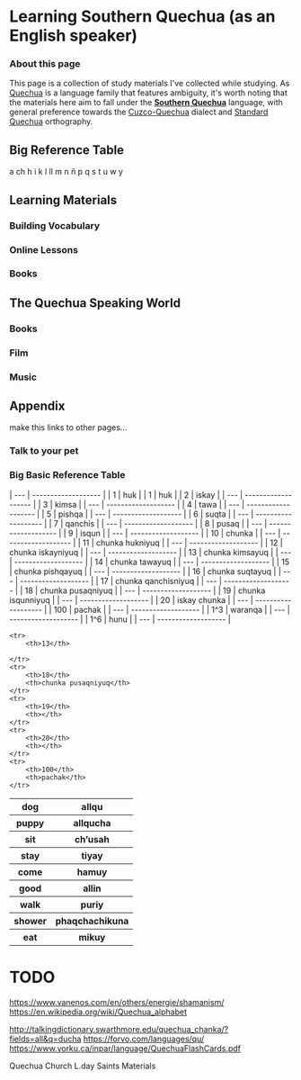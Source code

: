 # Learning Southern Quechua (as an English speaker)

### About this page

This page is a collection of study materials I've collected while studying. As [Quechua](https://en.wikipedia.org/wiki/Quechuan_languages) is a language family that features ambiguity, it's worth noting that the materials here aim to fall under the **[Southern Quechua](https://en.wikipedia.org/wiki/Southern_Quechua)** language, with general preference towards the [Cuzco-Quechua](https://en.wikipedia.org/wiki/Cuzco_Quechua_language) dialect and [Standard Quechua](https://en.wikipedia.org/wiki/Quechua_alphabet) orthography.

## Big Reference Table

a  ch  h  i  k  l  ll  m  n  ñ  p  q  s  t  u  w  y



## Learning Materials

### Building Vocabulary


### Online Lessons


### Books   


## The Quechua Speaking World






### Books




### Film



### Music


## Appendix

make this links to other pages...

### Talk to your pet

### Big Basic Reference Table

| --- | ------------------- |
|   1 | huk                 |
|   1 | huk                 |
|   2 | iskay               |
| --- | ------------------- |
|   3 | kimsa               |
| --- | ------------------- |
|   4 | tawa                |
| --- | ------------------- |
|   5 | pishqa              |
| --- | ------------------- |
|   6 | suqta               |
| --- | ------------------- |
|   7 | qanchis             |
| --- | ------------------- |
|   8 | pusaq               |
| --- | ------------------- |
|   9 | isqun               |
| --- | ------------------- |
|  10 | chunka              |
| --- | ------------------- |
|  11 | chunka hukniyuq     |
| --- | ------------------- |
|  12 | chunka iskayniyuq   |
| --- | ------------------- |
|  13 | chunka kimsayuq     |
| --- | ------------------- |
|  14 | chunka tawayuq      |
| --- | ------------------- |
|  15 | chunka pishqayuq    |
| --- | ------------------- |
|  16 | chunka suqtayuq     |
| --- | ------------------- |
|  17 | chunka qanchisniyuq |
| --- | ------------------- |
|  18 | chunka pusaqniyuq   |
| --- | ------------------- |
|  19 | chunka isqunniyuq   |
| --- | ------------------- |
|  20 | iskay chunka        |
| --- | ------------------- |
| 100 | pachak              |
| --- | ------------------- |
| 1^3 | waranqa             |
| --- | ------------------- |
| 1^6 | hunu                |
| --- | ------------------- |


    <tr>
        <th>13</th>

    </tr> 
    <tr>
        <th>18</th>
        <th>chunka pusaqniyuq</th>
    </tr> 
    <tr>
        <th>19</th>
        <th></th>
    </tr> 
    <tr>
        <th>20</th>
        <th></th>
    </tr> 
    <tr>
        <th>100</th>
        <th>pachak</th>
    </tr> 
</table>

<table>
    <tr>
        <th>dog</th>
        <th>allqu</th>
    </tr>
    <tr>
        <th>puppy</th>
        <th>allqucha</th>
    </tr>
    <tr>
        <th>sit</th>
        <th>ch’usah</th>
    </tr>
    <tr>
        <th>stay</th>
        <th>tiyay</th>
    </tr>
    <tr>
        <th>come</th>
        <th>hamuy</th>
    </tr>
    <tr>
        <th>good</th>
        <th>allin</th>
    </tr>
    <tr>
        <th>walk</th>
        <th>puriy</th>
    </tr>
    <tr>
        <th>shower</th>
        <th>phaqchachikuna</th>
    </tr>
    <tr>
        <th>eat</th>
        <th>mikuy</th>
    </tr>
</table>

# TODO

https://www.vanenos.com/en/others/energie/shamanism/
https://en.wikipedia.org/wiki/Quechua_alphabet

http://talkingdictionary.swarthmore.edu/quechua_chanka/?fields=all&q=ducha
https://forvo.com/languages/qu/
https://www.yorku.ca/inpar/language/QuechuaFlashCards.pdf

Quechua Church L.day Saints Materials




